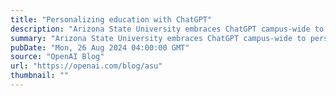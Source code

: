 ```yaml
---
title: "Personalizing education with ChatGPT"
description: "Arizona State University embraces ChatGPT campus-wide to personalize learning, advance research, and prepare students for the future"
summary: "Arizona State University embraces ChatGPT campus-wide to personalize learning, advance research, and prepare students for the future"
pubDate: "Mon, 26 Aug 2024 04:00:00 GMT"
source: "OpenAI Blog"
url: "https://openai.com/blog/asu"
thumbnail: ""
---
```


